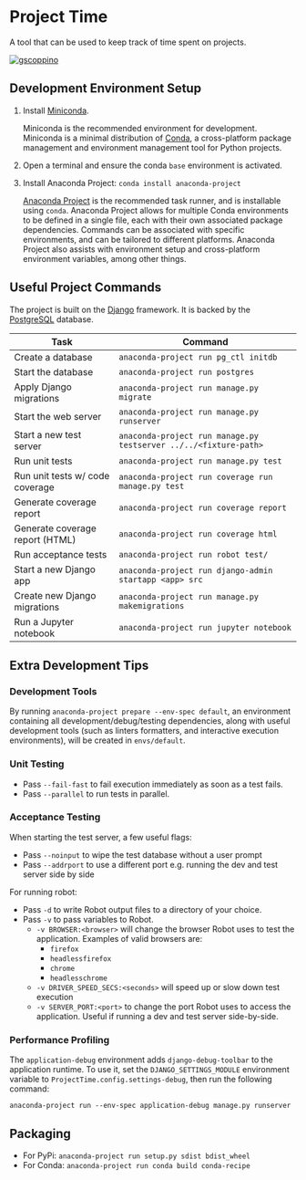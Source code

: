 # Project Time

A tool that can be used to keep track of time spent on projects.

[![gscoppino](https://circleci.com/gh/gscoppino/project-time.svg?style=svg)](https://circleci.com/gh/gscoppino/project-time/tree/master)

## Development Environment Setup

1. Install [Miniconda](https://docs.conda.io/miniconda.html).

   Miniconda is the recommended environment for development. Miniconda is a minimal distribution of [Conda](https://docs.conda.io), a cross-platform package management and environment management tool for Python projects.

2. Open a terminal and ensure the conda `base` environment is activated.

3. Install Anaconda Project: `conda install anaconda-project`

   [Anaconda Project](https://anaconda-project.readthedocs.io) is the recommended task runner, and is installable using `conda`. Anaconda Project allows for multiple Conda environments to be defined in a single file, each with their own associated package dependencies. Commands can be associated with specific environments, and can be tailored to different platforms. Anaconda Project also assists with environment setup and cross-platform environment variables, among other things.

## Useful Project Commands

The project is built on the [Django](https://www.djangoproject.com) framework. It is backed by the [PostgreSQL](https://www.postgresql.org) database.

Task                            | Command
--------------------------------|-----------------------------------------------------------------
Create a database               | `anaconda-project run pg_ctl initdb`
Start the database              | `anaconda-project run postgres`
Apply Django migrations         | `anaconda-project run manage.py migrate`
Start the web server            | `anaconda-project run manage.py runserver`
Start a new test server         | `anaconda-project run manage.py testserver ../../<fixture-path>`
Run unit tests                  | `anaconda-project run manage.py test`
Run unit tests w/ code coverage | `anaconda-project run coverage run manage.py test`
Generate coverage report        | `anaconda-project run coverage report`
Generate coverage report (HTML) | `anaconda-project run coverage html`
Run acceptance tests            | `anaconda-project run robot test/`
Start a new Django app          | `anaconda-project run django-admin startapp <app> src`
Create new Django migrations    | `anaconda-project run manage.py makemigrations`
Run a Jupyter notebook          | `anaconda-project run jupyter notebook`

## Extra Development Tips

### Development Tools

By running `anaconda-project prepare --env-spec default`, an environment containing all development/debug/testing dependencies, along with useful development tools (such as linters formatters, and interactive execution environments), will be created in `envs/default`.

### Unit Testing

* Pass `--fail-fast` to fail execution immediately as soon as a test fails.
* Pass `--parallel` to run tests in parallel.

### Acceptance Testing

When starting the test server, a few useful flags:
* Pass `--noinput` to wipe the test database without a user prompt
* Pass `--addrport` to use a different port e.g. running the dev and test server side by side

For running robot:

* Pass `-d` to write Robot output files to a directory of your choice.
* Pass `-v` to pass variables to Robot.
  * `-v BROWSER:<browser>` will change the browser Robot uses to test the application. Examples of valid browsers are:
      - `firefox`
      - `headlessfirefox`
      - `chrome`
      - `headlesschrome`
   * `-v DRIVER_SPEED_SECS:<seconds>` will speed up or slow down test execution
   * `-v SERVER_PORT:<port>` to change the port Robot uses to access the application. Useful if running a dev and test server side-by-side.

### Performance Profiling

The `application-debug` environment adds `django-debug-toolbar` to the application runtime. To use it, set the `DJANGO_SETTINGS_MODULE` environment variable to `ProjectTime.config.settings-debug`, then run the following command:

```
anaconda-project run --env-spec application-debug manage.py runserver
```

## Packaging

* For PyPi: `anaconda-project run setup.py sdist bdist_wheel`
* For Conda: `anaconda-project run conda build conda-recipe`
